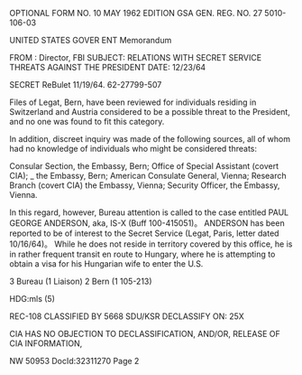 OPTIONAL FORM NO. 10
MAY 1962 EDITION
GSA GEN. REG. NO. 27
5010-106-03

UNITED STATES GOVER ENT
Memorandum

FROM : Director, FBI
SUBJECT: RELATIONS WITH SECRET SERVICE
THREATS AGAINST THE PRESIDENT
DATE: 12/23/64

SECRET
ReBulet 11/19/64. 62-27799-507

Files of Legat, Bern, have been reviewed for
individuals residing in Switzerland and Austria considered
to be a possible threat to the President, and no one was
found to fit this category.

In addition, discreet inquiry was made of the
following sources, all of whom had no knowledge of individuals
who might be considered threats:

Consular Section, the Embassy, Bern;
Office of Special Assistant (covert CIA);
_ the Embassy, Bern;
American Consulate General, Vienna;
Research Branch (covert CIA) the Embassy,
Vienna;
Security Officer, the Embassy, Vienna.

In this regard, however, Bureau attention is called
to the case entitled PAUL GEORGE ANDERSON, aka, IS-X (Buff
100-415051)。 ANDERSON has been reported to be of interest
to the Secret Service (Legat, Paris, letter dated 10/16/64)。
While he does not reside in territory covered by this office,
he is in rather frequent transit en route to Hungary, where
he is attempting to obtain a visa for his Hungarian wife to
enter the U.S.

3 Bureau
(1 Liaison)
2 Bern
(1 105-213)

HDG:mls
(5)

REC-108
CLASSIFIED BY 5668 SDU/KSR
DECLASSIFY ON: 25X

CIA HAS NO OBJECTION TO
DECLASSIFICATION, AND/OR,
RELEASE OF CIA INFORMATION,

NW 50953 DocId:32311270 Page 2
